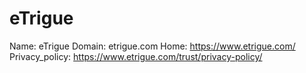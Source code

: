 
# eTrigue

Name: eTrigue
Domain: etrigue.com
Home: https://www.etrigue.com/
Privacy_policy: https://www.etrigue.com/trust/privacy-policy/
